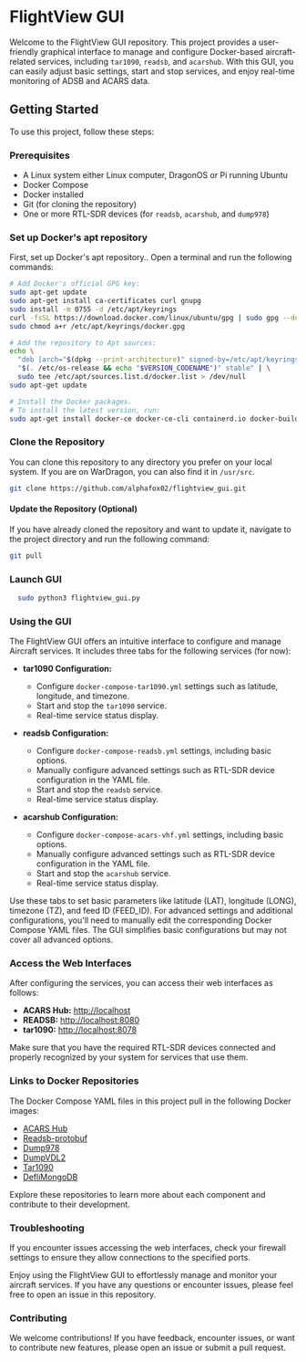 # FlightView GUI

Welcome to the FlightView GUI repository. This project provides a user-friendly graphical interface to manage and configure Docker-based aircraft-related services, including `tar1090`, `readsb`, and `acarshub`. With this GUI, you can easily adjust basic settings, start and stop services, and enjoy real-time monitoring of ADSB and ACARS data.

## Getting Started

To use this project, follow these steps:

### Prerequisites

- A Linux system either Linux computer, DragonOS or Pi running Ubuntu
- Docker Compose
- Docker installed
- Git (for cloning the repository)
- One or more RTL-SDR devices (for `readsb`, `acarshub`, and `dump978`)

### Set up Docker's apt repository

First, set up Docker's apt repository.. Open a terminal and run the following commands:

```bash
# Add Docker's official GPG key:
sudo apt-get update
sudo apt-get install ca-certificates curl gnupg
sudo install -m 0755 -d /etc/apt/keyrings
curl -fsSL https://download.docker.com/linux/ubuntu/gpg | sudo gpg --dearmor -o /etc/apt/keyrings/docker.gpg
sudo chmod a+r /etc/apt/keyrings/docker.gpg

# Add the repository to Apt sources:
echo \
  "deb [arch="$(dpkg --print-architecture)" signed-by=/etc/apt/keyrings/docker.gpg] https://download.docker.com/linux/ubuntu \
  "$(. /etc/os-release && echo "$VERSION_CODENAME")" stable" | \
  sudo tee /etc/apt/sources.list.d/docker.list > /dev/null
sudo apt-get update

# Install the Docker packages.
# To install the latest version, run:
sudo apt-get install docker-ce docker-ce-cli containerd.io docker-buildx-plugin docker-compose-plugin
```

### Clone the Repository

You can clone this repository to any directory you prefer on your local system. If you are on WarDragon, you can also find it in `/usr/src`.

```bash
git clone https://github.com/alphafox02/flightview_gui.git
```

#### Update the Repository (Optional)

If you have already cloned the repository and want to update it, navigate to the project directory and run the following command:

```bash
git pull
```
### Launch GUI 
```bash
  sudo python3 flightview_gui.py
```

### Using the GUI

The FlightView GUI offers an intuitive interface to configure and manage Aircraft services. It includes three tabs for the following services (for now):

- **tar1090 Configuration:**
  - Configure `docker-compose-tar1090.yml` settings such as latitude, longitude, and timezone.
  - Start and stop the `tar1090` service.
  - Real-time service status display.

- **readsb Configuration:**
  - Configure `docker-compose-readsb.yml` settings, including basic options.
  - Manually configure advanced settings such as RTL-SDR device configuration in the YAML file.
  - Start and stop the `readsb` service.
  - Real-time service status display.

- **acarshub Configuration:**
  - Configure `docker-compose-acars-vhf.yml` settings, including basic options.
  - Manually configure advanced settings such as RTL-SDR device configuration in the YAML file.
  - Start and stop the `acarshub` service.
  - Real-time service status display.

Use these tabs to set basic parameters like latitude (LAT), longitude (LONG), timezone (TZ), and feed ID (FEED_ID). For advanced settings and additional configurations, you'll need to manually edit the corresponding Docker Compose YAML files. The GUI simplifies basic configurations but may not cover all advanced options.

### Access the Web Interfaces

After configuring the services, you can access their web interfaces as follows:

- **ACARS Hub:** [http://localhost](http://localhost)
- **READSB:** [http://localhost:8080](http://localhost:8080)
- **tar1090:** [http://localhost:8078](http://localhost:8078)

Make sure that you have the required RTL-SDR devices connected and properly recognized by your system for services that use them.

### Links to Docker Repositories

The Docker Compose YAML files in this project pull in the following Docker images:

- [ACARS Hub](https://github.com/sdr-enthusiasts/docker-acarshub)
- [Readsb-protobuf](https://github.com/sdr-enthusiasts/docker-readsb-protobuf)
- [Dump978](https://github.com/sdr-enthusiasts/docker-dump978)
- [DumpVDL2](https://github.com/sdr-enthusiasts/docker-dumpvdl2)
- [Tar1090](https://github.com/sdr-enthusiasts/docker-tar1090)
- [DefliMongoDB](https://github.com/alphafox02/docker-deflimongodb)

Explore these repositories to learn more about each component and contribute to their development.

### Troubleshooting

If you encounter issues accessing the web interfaces, check your firewall settings to ensure they allow connections to the specified ports.

Enjoy using the FlightView GUI to effortlessly manage and monitor your aircraft services. If you have any questions or encounter issues, please feel free to open an issue in this repository.

### Contributing

We welcome contributions! If you have feedback, encounter issues, or want to contribute new features, please open an issue or submit a pull request.
